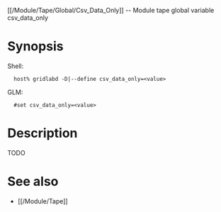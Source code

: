 [[/Module/Tape/Global/Csv_Data_Only]] -- Module tape global variable csv_data_only

# Synopsis
Shell:
~~~
  host% gridlabd -D|--define csv_data_only=<value>
~~~
GLM:
~~~
  #set csv_data_only=<value>
~~~

# Description

TODO

# See also
* [[/Module/Tape]]
